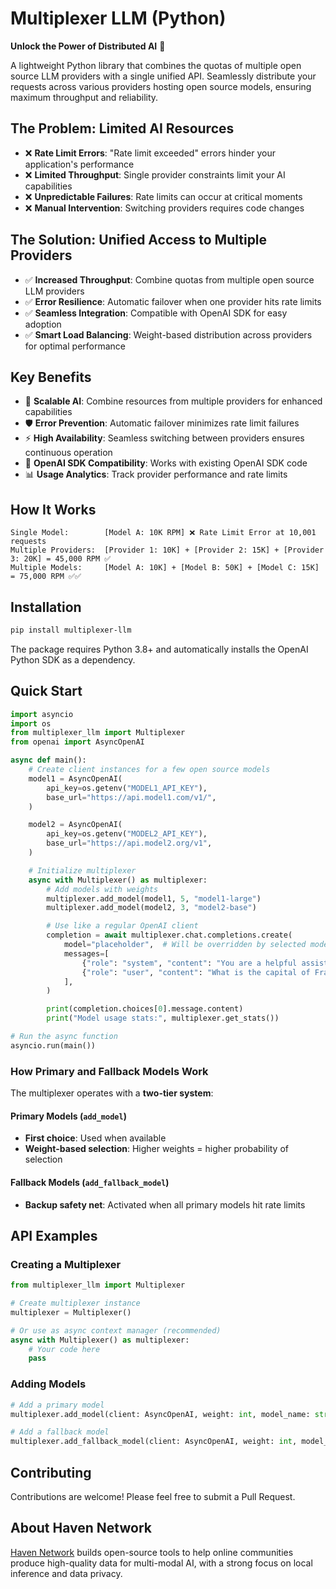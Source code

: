 # Multiplexer LLM (Python)

**Unlock the Power of Distributed AI** 🚀

A lightweight Python library that combines the quotas of multiple open source LLM providers with a single unified API. Seamlessly distribute your requests across various providers hosting open source models, ensuring maximum throughput and reliability.

## The Problem: Limited AI Resources

- ❌ **Rate Limit Errors**: "Rate limit exceeded" errors hinder your application's performance
- ❌ **Limited Throughput**: Single provider constraints limit your AI capabilities
- ❌ **Unpredictable Failures**: Rate limits can occur at critical moments
- ❌ **Manual Intervention**: Switching providers requires code changes

## The Solution: Unified Access to Multiple Providers

- ✅ **Increased Throughput**: Combine quotas from multiple open source LLM providers
- ✅ **Error Resilience**: Automatic failover when one provider hits rate limits
- ✅ **Seamless Integration**: Compatible with OpenAI SDK for easy adoption
- ✅ **Smart Load Balancing**: Weight-based distribution across providers for optimal performance

## Key Benefits

- 🚀 **Scalable AI**: Combine resources from multiple providers for enhanced capabilities
- 🛡️ **Error Prevention**: Automatic failover minimizes rate limit failures
- ⚡ **High Availability**: Seamless switching between providers ensures continuous operation
- 🔌 **OpenAI SDK Compatibility**: Works with existing OpenAI SDK code
- 📊 **Usage Analytics**: Track provider performance and rate limits

## How It Works

```
Single Model:        [Model A: 10K RPM] ❌ Rate Limit Error at 10,001 requests
Multiple Providers:  [Provider 1: 10K] + [Provider 2: 15K] + [Provider 3: 20K] = 45,000 RPM ✅
Multiple Models:     [Model A: 10K] + [Model B: 50K] + [Model C: 15K] = 75,000 RPM ✅✅
```

## Installation

```bash
pip install multiplexer-llm
```

The package requires Python 3.8+ and automatically installs the OpenAI Python SDK as a dependency.

## Quick Start

```python
import asyncio
import os
from multiplexer_llm import Multiplexer
from openai import AsyncOpenAI

async def main():
    # Create client instances for a few open source models
    model1 = AsyncOpenAI(
        api_key=os.getenv("MODEL1_API_KEY"),
        base_url="https://api.model1.com/v1/",
    )

    model2 = AsyncOpenAI(
        api_key=os.getenv("MODEL2_API_KEY"),
        base_url="https://api.model2.org/v1",
    )

    # Initialize multiplexer
    async with Multiplexer() as multiplexer:
        # Add models with weights
        multiplexer.add_model(model1, 5, "model1-large")
        multiplexer.add_model(model2, 3, "model2-base")

        # Use like a regular OpenAI client
        completion = await multiplexer.chat.completions.create(
            model="placeholder",  # Will be overridden by selected model
            messages=[
                {"role": "system", "content": "You are a helpful assistant."},
                {"role": "user", "content": "What is the capital of France?"},
            ],
        )

        print(completion.choices[0].message.content)
        print("Model usage stats:", multiplexer.get_stats())

# Run the async function
asyncio.run(main())
```

### How Primary and Fallback Models Work

The multiplexer operates with a **two-tier system**:

#### **Primary Models** (`add_model`)

- **First choice**: Used when available
- **Weight-based selection**: Higher weights = higher probability of selection

#### **Fallback Models** (`add_fallback_model`)

- **Backup safety net**: Activated when all primary models hit rate limits

## API Examples

### Creating a Multiplexer

```python
from multiplexer_llm import Multiplexer

# Create multiplexer instance
multiplexer = Multiplexer()

# Or use as async context manager (recommended)
async with Multiplexer() as multiplexer:
    # Your code here
    pass
```

### Adding Models

```python
# Add a primary model
multiplexer.add_model(client: AsyncOpenAI, weight: int, model_name: str)

# Add a fallback model
multiplexer.add_fallback_model(client: AsyncOpenAI, weight: int, model_name: str)
```

## Contributing

Contributions are welcome! Please feel free to submit a Pull Request.

## About Haven Network

[Haven Network](https://github.com/haven-hvn) builds open-source tools to help online communities produce high-quality data for multi-modal AI, with a strong focus on local inference and data privacy.
